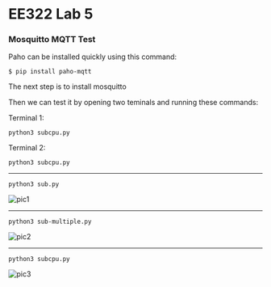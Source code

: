# EE322 Lab 5

### Mosquitto MQTT Test


Paho can be installed quickly using this command:

` $ pip install paho-mqtt `

The next step is to install mosquitto

Then we can test it by opening two teminals and running these commands:

Terminal 1:

`python3 subcpu.py`


Terminal 2:

`python3 subcpu.py`


---

`python3 sub.py`

![pic1](https://github.com/Githubpucci/EE-322/assets/116912039/b7c94d23-1dcc-41ae-9b6e-18b14da62220)

---

`python3 sub-multiple.py`

![pic2](https://github.com/Githubpucci/EE-322/assets/116912039/00af82c0-bffc-48f6-9835-d787d4553874)

---

`python3 subcpu.py`


![pic3](https://github.com/Githubpucci/EE-322/assets/116912039/6c86e1fc-2d9e-4151-b187-5608505dbe20)
